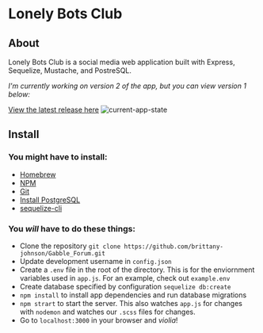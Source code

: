# Lonely Bots Club

## About
Lonely Bots Club is a social media web application built with Express, Sequelize, Mustache, and PostreSQL. 

*I'm currently working on version 2 of the app, but you can view version 1 below:* 

[View the latest release here](https://gabble-social.herokuapp.com/login)
![current-app-state](https://github.com/brittany-johnson/Gabble_Forum/blob/master/progress-gifs/4-17-19-gabble.gif)

## Install

### You might have to install:
* [Homebrew](https://brew.sh/)
* [NPM](nodejs.org/en/)
* [Git](https://git-scm.com/book/en/v2/Getting-Started-Installing-Git)
* [Install PostgreSQL](postgresql.org/download/)
* [sequelize-cli](https://www.npmjs.com/package/sequelize-cli)

### You *will* have to do these things:
* Clone the repository
`git clone https://github.com/brittany-johnson/Gabble_Forum.git`
* Update development username in `config.json`
* Create a `.env` file in the root of the directory. This is for the enviornment variables used in `app.js`. For an example, check out `example.env`
* Create database specified by configuration `sequelize db:create`
* `npm install` to install app dependencies and run database migrations
* `npm strart` to start the server. This also watches `app.js` for changes with `nodemon` and watches our `.scss` files for changes.
* Go to `localhost:3000` in your browser and *violia*!